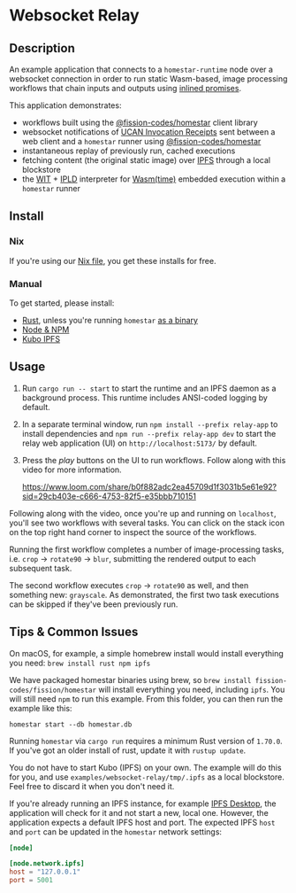 # Websocket Relay

## Description

An example application that connects to a `homestar-runtime` node
over a websocket connection in order to run static Wasm-based, image
processing workflows that chain inputs and outputs using
[inlined promises][pipelines].

This application demonstrates:

  * workflows built using the
    [@fission-codes/homestar][@fission-codes/homestar] client library
  * websocket notifications of [UCAN Invocation Receipts][spec-receipts] sent
    between a web client and a `homestar` runner using [@fission-codes/homestar][@fission-codes/homestar]
  * instantaneous replay of previously run, cached executions
  * fetching content (the original static image) over [IPFS][ipfs]
    through a local blockstore
  * the [WIT][wit] + [IPLD][ipld] interpreter for
    [Wasm(time)][wasmtime] embedded execution within a `homestar` runner

## Install

### Nix

If you're using our [Nix file](../../flake.nix), you get these installs for free.

### Manual

To get started, please install:

* [Rust][install-rust], unless you're running `homestar` [as a binary][rust-binary]
* [Node & NPM][install-npm]
* [Kubo IPFS][install-ipfs]

## Usage

1. Run `cargo run -- start` to start the runtime and an IPFS daemon as a
   background process. This runtime includes ANSI-coded logging by default.

2. In a separate terminal window, run `npm install --prefix relay-app` to
   install dependencies and `npm run --prefix relay-app dev` to start the
   relay web application (UI) on `http://localhost:5173/` by default.

3. Press the *play* buttons on the UI to run workflows. Follow along with this
   video for more information.

   https://www.loom.com/share/b0f882adc2ea45709d1f3031b5e61e92?sid=29cb403e-c666-4753-82f5-e35bbb710151

Following along with the video, once you're up and running on `localhost`,
you'll see two workflows with several tasks. You can click on the stack icon on
the top right hand corner to inspect the source of the workflows.

Running the first workflow completes a number of image-processing tasks, i.e.
`crop` -> `rotate90` -> `blur`, submitting the rendered output to each
subsequent task.

The second workflow executes `crop` -> `rotate90` as well, and then something
new: `grayscale`. As demonstrated, the first two task executions can be skipped
if they've been previously run.

## Tips & Common Issues

On macOS, for example, a simple homebrew install would install everything you
need: `brew install rust npm ipfs`

We have packaged homestar binaries using brew, so
`brew install fission-codes/fission/homestar` will install everything you need,
including `ipfs`. You will still need `npm` to run this example. From this folder, you can then run the example like this:

```
homestar start --db homestar.db
```

Running `homestar` via `cargo run` requires a minimum Rust version of
`1.70.0`. If you've got an older install of rust, update it with
`rustup update`.

You do not have to start Kubo (IPFS) on your own. The example will do this
for you, and use `examples/websocket-relay/tmp/.ipfs` as a local blockstore.
Feel free to discard it when you don't need it.

If you're already running an IPFS instance, for example [IPFS Desktop][ipfs-desktop],
the application will check for it and not start a new, local one.
However, the application expects a default IPFS host and port. The expected
IPFS `host` and `port` can be updated in the `homestar` network settings:

``` toml
[node]

[node.network.ipfs]
host = "127.0.0.1"
port = 5001
```

[@fission-codes/homestar]: https://www.npmjs.com/package/@fission-codes/homestar
[install-ipfs]: https://docs.ipfs.tech/install/
[install-npm]: https://docs.npmjs.com/downloading-and-installing-node-js-and-npm
[install-rust]: https://www.rust-lang.org/tools/install
[ipfs]: https://ipfs.tech/
[ipfs-desktop]: https://docs.ipfs.tech/install/ipfs-desktop/
[ipld]: https://ipld.io/
[pipelines]: https://github.com/ucan-wg/invocation#9-pipelines
[rust-binary]: https://doc.rust-lang.org/book/ch01-03-hello-cargo.html#building-for-release
[spec-receipts]: https://github.com/ucan-wg/invocation#8-receipt
[wasmtime]: https://github.com/bytecodealliance/wasmtime
[wit]: https://github.com/WebAssembly/component-model/blob/main/design/mvp/WIT.md
